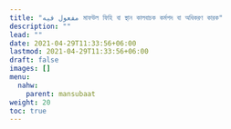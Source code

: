 ```yaml
---
title: "مفعول فيه মাফউল ফিহি বা স্থান কালবাচক কর্মপদ বা অধিকরণ কারক"
description: ""
lead: ""
date: 2021-04-29T11:33:56+06:00
lastmod: 2021-04-29T11:33:56+06:00
draft: false
images: []
menu: 
  nahw:
    parent: mansubaat
weight: 20
toc: true
---
```



